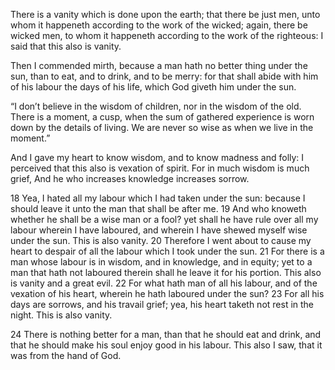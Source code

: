 

There is a vanity which is done upon the earth; that there be just men, unto whom it happeneth according to the work of the wicked; again, there be wicked men, to whom it happeneth according to the work of the righteous: I said that this also is vanity.

Then I commended mirth, because a man hath no better thing under the sun, than to eat, and to drink, and to be merry: for that shall abide with him of his labour the days of his life, which God giveth him under the sun.

“I don’t believe in the wisdom of children, nor in the wisdom of the old. There is a moment, a cusp, when the sum of gathered experience is worn down by the details of living. We are never so wise as when we live in the moment.”

And I gave my heart to know wisdom, and to know madness and folly: I perceived that this also is vexation of spirit.
For in much wisdom is much grief, And he who increases knowledge increases sorrow.

18 Yea, I hated all my labour which I had taken under the sun: because I should leave it unto the man that shall be after me. 19 And who knoweth whether he shall be a wise man or a fool? yet shall he have rule over all my labour wherein I have laboured, and wherein I have shewed myself wise under the sun. This is also vanity. 20 Therefore I went about to cause my heart to despair of all the labour which I took under the sun. 21 For there is a man whose labour is in wisdom, and in knowledge, and in equity; yet to a man that hath not laboured therein shall he leave it for his portion. This also is vanity and a great evil. 22 For what hath man of all his labour, and of the vexation of his heart, wherein he hath laboured under the sun? 23 For all his days are sorrows, and his travail grief; yea, his heart taketh not rest in the night. This is also vanity.

24 There is nothing better for a man, than that he should eat and drink, and that he should make his soul enjoy good in his labour. This also I saw, that it was from the hand of God.